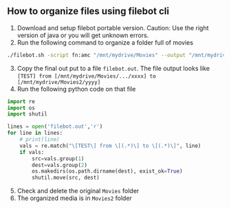 ## How to organize files using filebot cli
1. Download and setup filebot portable version. Caution: Use the right version of java or you will get unknown errors.
2. Run the following command to organize a folder full of movies
```sh
./filebot.sh -script fn:amc "/mnt/mydrive/Movies" --output "/mnt/mydrive/Movies2" --action TEST -non-strict --order Airdate --conflict skip --lang en --def 'ut_label=Movie' 'music=y' 'unsorted=y' 'clean=y' 'skipExtract=y' 'excludeList=.excludes' --log all --log-file 'filebot.log' -non-strict --def excludeList=amc-ex.txt --def movieFormat="{plex}" seriesFormat="{plex}" animeFormat="{plex}" --def movieDB=TheMovieDB seriesDB=TheTVDB animeDB=AniDB
```
3. Copy the final out put to a file `filebot.out`. The file output looks like `[TEST] from [/mnt/mydrive/Movies/.../xxxx] to [/mnt/mydrive/Movies2/yyyy]`
4. Run the following python code on that file
```py
import re
import os
import shutil

lines = open('filebot.out','r')
for line in lines:
    # print(line)
    vals = re.match("\[TEST\] from \[(.*)\] to \[(.*)\]", line)
    if vals:
        src=vals.group(1)
        dest=vals.group(2)
        os.makedirs(os.path.dirname(dest), exist_ok=True)
        shutil.move(src, dest)
```
5. Check and delete the original `Movies` folder
6. The organized media is in `Movies2` folder
